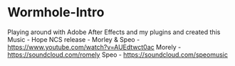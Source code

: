 # Wormhole-Intro
Playing around with Adobe After Effects and my plugins and created this
Music - Hope NCS release - Morley & Speo - https://www.youtube.com/watch?v=AUEdtwct0ac
Morely - https://soundcloud.com/romely
Speo - https://soundcloud.com/speomusic
